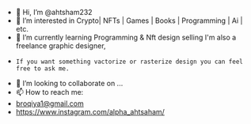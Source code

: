 - 👋 Hi, I’m @ahtsham232
- 👀 I’m interested in Crypto| NFTs | Games | Books | Programming | Ai | etc.
- 🌱 I’m currently learning Programming & Nft design selling I'm also a freelance graphic designer,
-     If you want something vactorize or rasterize design you can feel free to ask me.
- 💞️ I’m looking to collaborate on ...
- 📫 How to reach me:
- broqiya1@gmail.com
- https://www.instagram.com/alpha_ahtsaham/

<!---
ahtsham232/ahtsham232 is a ✨ special ✨ repository because its `README.md` (this file) appears on your GitHub profile.
You can click the Preview link to take a look at your changes.
--->
